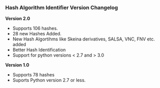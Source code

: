 ### Hash Algorithm Identifier Version Changelog

**Version 2.0**
* Supports 106 hashes.
* 28 new Hashes Added.
* New Hash Algortihms like Skeina derivatives, SALSA, VNC, FNV etc. added
* Better Hash Identification
* Support for python versions < 2.7 and > 3.0

**Version 1.0**
* Supports 78 hashes
* Suports Python version 2.7 or less.
